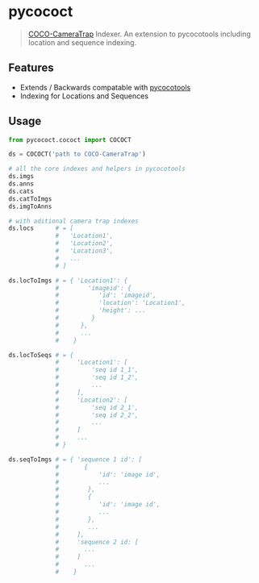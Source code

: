 # pycococt

> [COCO-CameraTrap](https://github.com/microsoft/CameraTraps/blob/9384e69564a0c425b9ecdef3b050ab75a14e4413/data_management/README.md) Indexer. An extension to pycocotools including location and sequence indexing.

## Features

* Extends / Backwards compatable with [pycocotools](https://github.com/cocodataset/cocoapi/tree/master/PythonAPI/pycocotools)
* Indexing for Locations and Sequences

## Usage

```python
from pycococt.cococt import COCOCT

ds = COCOCT('path to COCO-CameraTrap')

# all the core indexes and helpers in pycocotools
ds.imgs
ds.anns
ds.cats
ds.catToImgs
ds.imgToAnns

# with aditional camera trap indexes
ds.locs      # = [
             #   'Location1',
             #   'Location2',
             #   'Location3',
             #   ... 
             # ]

ds.locToImgs # = { 'Location1': {
             #        'imageid': {
             #           'id': 'imageid',
             #           'location': 'Location1',
             #           'height': ... 
             #         }
             #      },
             #      ...
             #    }

ds.locToSeqs # = {
             #     'Location1': [
             #         'seq id 1_1',
             #         'seq id 1_2',
             #         ...
             #     ],
             #     'Location2': [
             #         'seq id 2_1',
             #         'seq id 2_2',
             #         ...
             #     ]
             #     ...
             # }

ds.seqToImgs # = { 'sequence 1 id': [
             #       {
             #           'id': 'image id', 
             #           ...
             #        },
             #        {
             #           'id': 'image id',
             #           ...  
             #        },
             #        ...
             #     ],
             #     'sequence 2 id: [
             #       ...
             #     ]
             #       ...
             #    }
```


